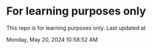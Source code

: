 # For learning purposes only
This repo is for learning purposes only.
Last updated at

Monday, May 20, 2024 10:58:52 AM

